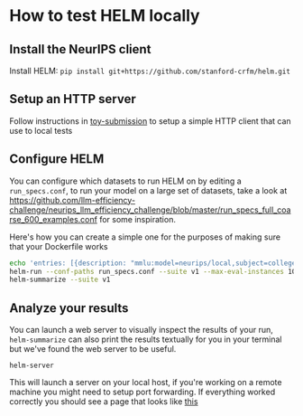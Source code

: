 # How to test HELM locally

## Install the NeurIPS client

Install HELM: `pip install git+https://github.com/stanford-crfm/helm.git`


## Setup an HTTP server

Follow instructions in [toy-submission](/sample-submissions/lit-gpt/) to setup a simple HTTP client that can use to local tests

## Configure HELM

You can configure which datasets to run HELM on by editing a `run_specs.conf`, to run your model on a large set of datasets, take a look at https://github.com/llm-efficiency-challenge/neurips_llm_efficiency_challenge/blob/master/run_specs_full_coarse_600_examples.conf for some inspiration.

Here's how you can create a simple one for the purposes of making sure that your Dockerfile works

```bash
echo 'entries: [{description: "mmlu:model=neurips/local,subject=college_computer_science", priority: 4}]' > run_specs.conf
helm-run --conf-paths run_specs.conf --suite v1 --max-eval-instances 10
helm-summarize --suite v1
```

## Analyze your results

You can launch a web server to visually inspect the results of your run, `helm-summarize` can also print the results textually for you in your terminal but we've found the web server to be useful.

```
helm-server
```

This will launch a server on your local host, if you're working on a remote machine you might need to setup port forwarding. If everything worked correctly you should see a page that looks like [this](https://user-images.githubusercontent.com/3282513/249620854-080f4d77-c5fd-4ea4-afa4-cf6a9dceb8c9.png)